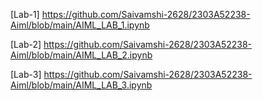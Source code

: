 [Lab-1] https://github.com/Saivamshi-2628/2303A52238-Aiml/blob/main/AIML_LAB_1.ipynb

[Lab-2] https://github.com/Saivamshi-2628/2303A52238-Aiml/blob/main/AIML_LAB_2.ipynb

[Lab-3] https://github.com/Saivamshi-2628/2303A52238-Aiml/blob/main/AIML_LAB_3.ipynb
